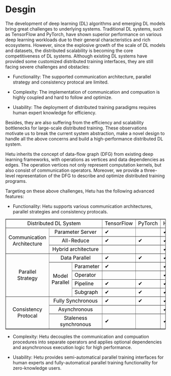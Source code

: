 Desgin
=======

The development of deep learning (DL) algorithms and emerging DL models bring great challenges to underlying systems. Traditional DL systems, such as TensorFlow and PyTorch, have shown superior performance on various deep learning workloads due to their general characteristics and rich ecosystems. However, since the explosive growth of the scale of DL models and datasets, the distributed scalability is becoming the core competitiveness of DL systems. Although existing DL systems have provided some customized distributed training interfaces, they are still facing severe challenges and obstacles:

+ Functionality:
The supported communication architecture, parallel strategy and consistency protocal are limited.

+ Complexity:
The implementation of communication and compuation is highly coupled and hard to follow and optimize.

+ Usability:
The deployment of distributed training paradigms requires human expert knowledge for efficiency.

Besides, they are also suffering from the efficiency and scalability bottlenecks for large-scale distributed training. These observations motivate us to break the current system abstraction, make a novel design to handle all the above concerns and build a high-performance distributed DL system.

Hetu inherits the concept of data-flow graph (DFG) from existing deep learning frameworks, with operations as vertices and data dependencies as edges. The operation vertices not only represent computation kernels, but also consist of communication operators. Moreover, we provide a three-level representation of the DFG to describe and optimize distributed training programs.

Targeting on these above challenges, Hetu has the following advanced features:

+ Functionality:
Hetu supports various communication architectures, parallel strategies and consistency protocals.

<table style="margin: 0px auto;" cellspacing="0" cellpadding="3" border="1">
	<colgroup span="6" width="107"></colgroup>
	<tr>
		<td colspan=3 height="21" align="center" valign=middle><font color="#000000">Distributed DL System</font></td>
		<td align="left" valign=middle><font color="#000000">TensorFlow</font></td>
		<td align="left" valign=middle><font color="#000000">PyTorch</font></td>
		<td align="left" valign=middle><font color="#000000">Hetu</font></td>
	</tr>
	<tr>
		<td rowspan=3 height="64" align="center" style="vertical-align:middle;" valign=middle><font color="#000000">Communication Architecture</font></td>
		<td colspan=2 align="center" valign=middle><font color="#000000">Parameter Server</font></td>
		<td align="left" valign=middle><font color="#000000"><span>&#10004;</span></font></td>
		<td align="left" valign=middle><font color="#000000"><br></font></td>
		<td align="left" valign=middle><font color="#000000"><span>&#10004;</span></font></td>
	</tr>
	<tr>
		<td colspan=2 align="center" valign=middle><font color="#000000">All-Reduce</font></td>
		<td align="left" valign=middle><font color="#000000"><span>&#10004;</span></font></td>
		<td align="left" valign=middle><font color="#000000"><span>&#10004;</span></font></td>
		<td align="left" valign=middle><font color="#000000"><span>&#10004;</span></font></td>
	</tr>
	<tr>
		<td colspan=2 align="center" valign=middle><font color="#000000">Hybrid architecture</font></td>
		<td align="left" valign=middle><font color="#000000"><br></font></td>
		<td align="left" valign=middle><font color="#000000"><br></font></td>
		<td align="left" valign=middle><font color="#000000"><span>&#10004;</span></font></td>
	</tr>
	<tr>
		<td rowspan=5 height="107" align="center" style="vertical-align:middle;" valign=middle><font color="#000000">Parallel Strategy</font></td>
		<td colspan=2 align="center" valign=middle><font color="#000000">Data Parallel</font></td>
		<td align="left" valign=middle><font color="#000000"><span>&#10004;</span></font></td>
		<td align="left" valign=middle><font color="#000000"><span>&#10004;</span></font></td>
		<td align="left" valign=middle><font color="#000000"><span>&#10004;</span></font></td>
	</tr>
	<tr>
		<td rowspan=4 align="center" style="vertical-align:middle;" valign=middle><font color="#000000">Model Parallel</font></td>
		<td align="left" valign=middle><font color="#000000">Parameter</font></td>
		<td align="left" valign=middle><font color="#000000"><span>&#10004;</span></font></td>
		<td align="left" valign=middle><font color="#000000"><br></font></td>
		<td align="left" valign=middle><font color="#000000"><span>&#10004;</span></font></td>
	</tr>
	<tr>
		<td align="left" valign=middle><font color="#000000">Operator</font></td>
		<td align="left" valign=middle><font color="#000000"><br></font></td>
		<td align="left" valign=middle><font color="#000000"><br></font></td>
		<td align="left" valign=middle><font color="#000000"><span>&#10004;</span></font></td>
	</tr>
	<tr>
		<td align="left" valign=middle><font color="#000000">Pipeline</font></td>
		<td align="left" valign=middle><font color="#000000"><span>&#10004;</span></font></td>
		<td align="left" valign=middle><font color="#000000"><span>&#10004;</span></font></td>
		<td align="left" valign=middle><font color="#000000"><span>&#10004;</span></font></td>
	</tr>
	<tr>
		<td align="left" valign=middle><font color="#000000">Subgraph</font></td>
		<td align="left" valign=middle><font color="#000000"><span>&#10004;</span></font></td>
		<td align="left" valign=middle><font color="#000000"><span>&#10004;</span></font></td>
		<td align="left" valign=middle><font color="#000000"><span>&#10004;</span></font></td>
	</tr>
	<tr>
		<td rowspan=3 height="64" align="center" style="vertical-align:middle;" valign=middle><font color="#000000">Consistency Protocal</font></td>
		<td colspan=2 align="center" valign=middle><font color="#000000">Fully Synchronous</font></td>
		<td align="left" valign=middle><font color="#000000"><span>&#10004;</span></font></td>
		<td align="left" valign=middle><font color="#000000"><span>&#10004;</span></font></td>
		<td align="left" valign=middle><font color="#000000"><span>&#10004;</span></font></td>
	</tr>
	<tr>
		<td colspan=2 align="center" valign=middle><font color="#000000">Asynchronous</font></td>
		<td align="left" valign=middle><font color="#000000"><br></font></td>
		<td align="left" valign=middle><font color="#000000"><br></font></td>
		<td align="left" valign=middle><font color="#000000"><span>&#10004;</span></font></td>
	</tr>
	<tr>
		<td colspan=2 align="center" valign=middle><font color="#000000">Staleness synchronous</font></td>
		<td align="left" valign=middle><font color="#000000"><span>&#10004;</span></font></td>
		<td align="left" valign=middle><font color="#000000"><br></font></td>
		<td align="left" valign=middle><font color="#000000"><span>&#10004;</span></font></td>
	</tr>
</table>

+ Complexity:
Hetu decouples the communication and compuation procedures into separate operators and applies optional dependencies and asynchronous execution logic for high performance.

+ Usability:
Hetu provides semi-automatical parallel training interfaces for human experts and fully-automatical parallel training functionality for zero-knowledge users.